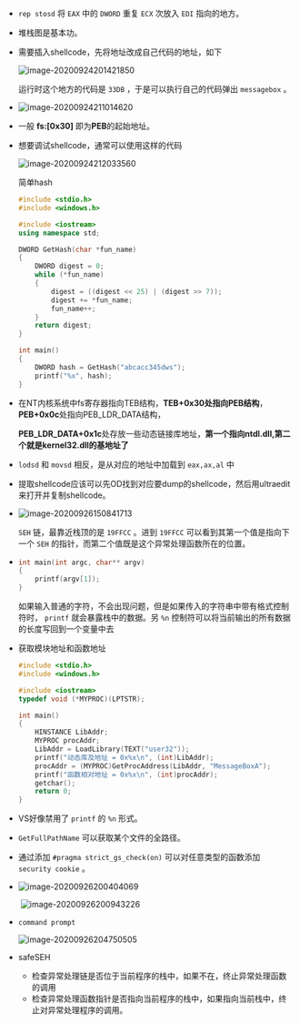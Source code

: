 + `rep stosd` 将 `EAX` 中的 `DWORD` 重复 `ECX` 次放入 `EDI` 指向的地方。

+ 堆栈图是基本功。

+ 需要插入shellcode，先将地址改成自己代码的地址，如下

  ![image-20200924201421850](https://cdn.jsdelivr.net/gh/smallzhong/picgo-pic-bed@master/image-20200924201421850.png)

  运行时这个地方的代码是 `33DB` ，于是可以执行自己的代码弹出 `messagebox` 。

+ ![image-20200924211014620](https://cdn.jsdelivr.net/gh/smallzhong/picgo-pic-bed@master/image-20200924211014620.png)

+ 一般 **fs:[0x30]** 即为**PEB**的起始地址。

+ 想要调试shellcode，通常可以使用这样的代码

  ![image-20200924212033560](https://cdn.jsdelivr.net/gh/smallzhong/picgo-pic-bed@master/image-20200924212033560.png)

  简单hash

  ```cpp
  #include <stdio.h>
  #include <windows.h>
  
  #include <iostream>
  using namespace std;
  
  DWORD GetHash(char *fun_name)
  {
      DWORD digest = 0;
      while (*fun_name)
      {
          digest = ((digest << 25) | (digest >> 7));
          digest += *fun_name;
          fun_name++;
      }
      return digest;
  }
  
  int main()
  {
      DWORD hash = GetHash("abcacc345dws");
      printf("%x", hash);
  }
  ```

+ 在NT内核系统中fs寄存器指向TEB结构，**TEB+0x30处指向PEB结构**，**PEB+0x0c**处指向PEB_LDR_DATA结构，

  **PEB_LDR_DATA+0x1c**处存放一些动态链接库地址，**第一个指向ntdl.dll,第二个就是kernel32.dll的基地址了**

+ `lodsd` 和 `movsd` 相反，是从对应的地址中加载到 `eax,ax,al` 中

+ 提取shellcode应该可以先OD找到对应要dump的shellcode，然后用ultraedit来打开并复制shellcode。

+ ![image-20200926150841713](https://cdn.jsdelivr.net/gh/smallzhong/picgo-pic-bed@master/image-20200926150841713.png)

  `SEH` 链，最靠近栈顶的是 `19FFCC` 。进到 `19FFCC` 可以看到其第一个值是指向下一个 `SEH` 的指针，而第二个值既是这个异常处理函数所在的位置。

+ ```cpp
  int main(int argc, char** argv)
  {
      printf(argv[1]);
  }
  ```

  如果输入普通的字符，不会出现问题，但是如果传入的字符串中带有格式控制符时， `printf` 就会暴露栈中的数据。另 `%n` 控制符可以将当前输出的所有数据的长度写回到一个变量中去

+ 获取模块地址和函数地址

  ```cpp
  #include <stdio.h>
  #include <windows.h>
  
  #include <iostream>
  typedef void (*MYPROC)(LPTSTR);
  
  int main()
  {
      HINSTANCE LibAddr;
      MYPROC procAddr;
      LibAddr = LoadLibrary(TEXT("user32"));
      printf("动态库及地址 = 0x%x\n", (int)LibAddr);
      procAddr = (MYPROC)GetProcAddress(LibAddr, "MessageBoxA");
      printf("函数相对地址 = 0x%x\n", (int)procAddr);
      getchar();
      return 0;
  }
  ```

+ VS好像禁用了 `printf` 的 `%n` 形式。

+ `GetFullPathName` 可以获取某个文件的全路径。

+ 通过添加 `#pragma strict_gs_check(on)` 可以对任意类型的函数添加 `security cookie`  。

+ ![image-20200926200404069](https://cdn.jsdelivr.net/gh/smallzhong/picgo-pic-bed@master/image-20200926200404069.png)

  ​	![image-20200926200943226](https://cdn.jsdelivr.net/gh/smallzhong/picgo-pic-bed@master/image-20200926200943226.png)

+ `command prompt` 

  ![image-20200926204750505](https://cdn.jsdelivr.net/gh/smallzhong/picgo-pic-bed@master/image-20200926204750505.png)

+ safeSEH

  + 检查异常处理链是否位于当前程序的栈中，如果不在，终止异常处理函数的调用
  + 检查异常处理函数指针是否指向当前程序的栈中，如果指向当前栈中，终止对异常处理程序的调用。